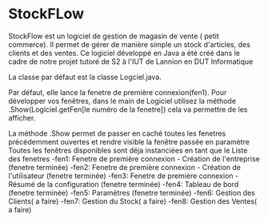 # StockFLow
StockFlow est un logiciel de gestion de magasin de vente ( petit commerce). Il permet de gérer de manière simple un stock d'articles, des clients et des ventes.
Ce logiciel développé en Java a été créé dans le cadre de notre projet tutoré de S2 à l'IUT de Lannion en DUT Informatique


La classe par défaut est la classe Logciel.java.

Par défaut, elle lance la fenetre de première connexion(fen1).
Pour développer vos fenêtres,  dans le main de Logiciel utilisez la méthode .Show(Logiciel.getFen[le numéro de la fenetre]) cela va permettre de les afficher.

La méthode .Show permet de passer en caché toutes les fenetres précédemment ouvertes et rendre visible la fenêtre passée en paramètre
Toutes les fenêtres disponibles sont déja instanciées en tant que le 
Liste des fenetres
-fen1: Fenetre de première connexion - Création de l'entreprise (fenetre terminée)
-fen2: Fenetre de première connexion - Création de l'utilisateur (fenetre terminée)
-fen3: Fenetre de première connexion - Résumé de la configuration (fenetre terminée)
-fen4: Tableau de bord (fenetre terminée)
-fen5: Paramètres (fenetre terminée)
-fen6: Gestion des Clients( a faire)
-fen7: Gestion du Stock( a faire)
-fen8: Gestion des Ventes( a faire)
